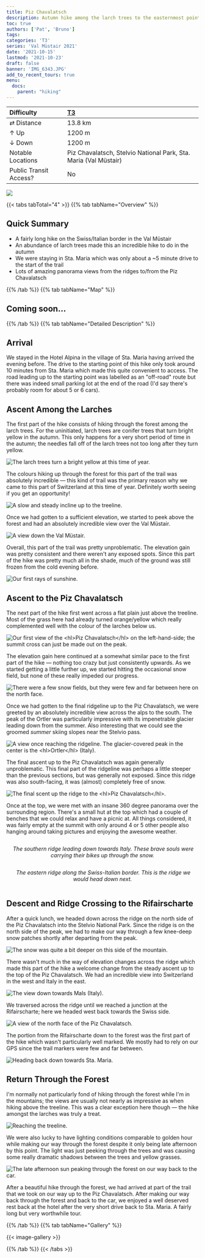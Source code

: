 ```yaml
---
title: Piz Chavalatsch
description: Autumn hike among the larch trees to the easternmost point of Switzerland.
toc: true
authors: ['Pat', 'Bruno']
tags:
categories: 'T3'
series: 'Val Müstair 2021'
date: '2021-10-15'
lastmod: '2021-10-23'
draft: false
banner: 'IMG_6343.JPG'
add_to_recent_tours: true
menu:
  docs:
    parent: "hiking"
---
```


<link href="../../../style.css" rel="stylesheet"></link>

| Difficulty | [T3](../overview/#wanderskala) |
| :--- | :--- |
| &#8644; Distance | 13.8 km |
| &#8593; Up | 1200 m |
| &#8595; Down | 1200 m |
| Notable Locations | Piz Chavalatsch, Stelvio National Park, Sta. Maria (Val Müstair) |
| Public Transit Access? | No |

![](IMG_6343.JPG)


{{< tabs tabTotal="4" >}}
{{% tab tabName="Overview" %}}

## Quick Summary

- A fairly long hike on the Swiss/Italian border in the <hl>Val Müstair</hl>
- An abundance of <hl>larch trees</hl> made this an incredible hike to do in the autumn
- We were staying in <hl>Sta. Maria</hl> which was only about a ~5 minute drive to the start of the trail
- Lots of amazing panorama views from the ridges to/from the Piz Chavalatsch

{{% /tab %}}
{{% tab tabName="Map" %}}

## Coming soon...

{{% /tab %}}
{{% tab tabName="Detailed Description" %}}


## Arrival

We stayed in the <hl>Hotel Alpina</hl> in the village of <hl>Sta. Maria</hl> having arrived the evening before.  The drive to the starting point of this hike only took around 10 minutes from Sta. Maria which made this quite convenient to access.  The road leading up to the starting point was labelled as an "off-road" route but there was indeed small parking lot at the end of the road (I'd say there's probably room for about 5 or 6 cars).

## Ascent Among the Larches

The first part of the hike consists of hiking through the forest among the larch trees.  For the uninitiated, larch trees are conifer trees that turn bright yellow in the autumn.  This only happens for a very short period of time in the autumn; the needles fall off of the larch trees not too long after they turn yellow.

![](IMG_6009.JPG "The larch trees turn a bright yellow at this time of year.")

The colours hiking up through the forest for this part of the trail was absolutely incredible — this kind of trail was the primary reason why we came to this part of Switzerland at this time of year.  Definitely worth seeing if you get an opportunity!

![](IMG_6053.JPG "A slow and steady incline up to the treeline.")

Once we had gotten to a sufficient elevation, we started to peek above the forest and had an absolutely incredible view over the <hl>Val Müstair</hl>.  

![](IMG_6097.JPG "A view down the Val Müstair.")

Overall, this part of the trail was pretty unproblematic.  The elevation gain was pretty consistent and there weren't any exposed spots.  Since this part of the hike was pretty much all in the shade, much of the ground was still frozen from the cold evening before.

![](IMG_6140.JPG "Our first rays of sunshine.")


## Ascent to the Piz Chavalatsch

The next part of the hike first went across a flat plain just above the treeline.  Most of the grass here had already turned orange/yellow which really complemented well with the colour of the larches below us.

![](IMG_6190.JPG "Our first view of the <hl>Piz Chavalatsch</hl> on the left-hand-side; the summit cross can just be made out on the peak.")

The elevation gain here continued at a somewhat similar pace to the first part of the hike — nothing too crazy but just consistently upwards.  As we started getting a little further up, we started hitting the occasional snow field, but none of these really impeded our progress.

![](IMG_6216.JPG "There were a few snow fields, but they were few and far between here on the north face.")

Once we had gotten to the final ridgeline up to the <hl>Piz Chavalatsch</hl>, we were greeted by an absolutely incredible view across the alps to the south.  The peak of the <hl>Ortler</hl> was particularly impressive with its impenetrable glacier leading down from the summer.  Also interesting that we could see the groomed *summer* skiing slopes near the Stelvio pass.

![](IMG_6227.JPG "A view once reaching the ridgeline.  The glacier-covered peak in the center is the <hl>Ortler</hl> (Italy).")

The final ascent up to the <hl>Piz Chavalatsch</hl> was again generally unproblematic.  This final part of the ridgeline was perhaps a little steeper than the previous sections, but was generally not exposed.  Since this ridge was also south-facing, it was (almost) completely free of snow.

![](IMG_6240.JPG "The final scent up the ridge to the <hl>Piz Chavalatsch</hl>.")

Once at the top, we were met with an insane 360 degree panorama over the surrounding region.  There's a small hut at the top which had a couple of benches that we could relax and have a picnic at.  All things considered, it was fairly empty at the summit with only around 4 or 5 other people also hanging around taking pictures and enjoying the awesome weather.

<div class="row">
    <div class="column">
        <p align="center">
            <img src="IMG_6279.JPG" alt="" style="100%" class="center"/>
            <em>The southern ridge leading down towards Italy.  These brave souls were carrying their bikes up through the snow.</em>
        </p>
    </div>
    <div class="column">
        <p align="center">
            <img src="IMG_6289.JPG" alt="" style="100%" class="center"/>
            <em>The eastern ridge along the Swiss-Italian border.  This is the ridge we would head down next.</em>
        </p>
    </div>
</div>


## Descent and Ridge Crossing to the Rifairscharte

After a quick lunch, we headed down across the ridge on the north side of the Piz Chavalatsch into the <hl>Stelvio National Park</hl>.  Since the ridge is on the north side of the peak, we had to make our way through a few knee-deep snow patches shortly after departing from the peak.

![](IMG_6292.JPG "The snow was quite a bit deeper on this side of the mountain.")

There wasn't much in the way of elevation changes across the ridge which made this part of the hike a welcome change from the steady ascent up to the top of the Piz Chavalatsch.  We had an incredible view into Switzerland in the west and Italy in the east.

![](IMG_6343.JPG "The view down towards Mals (Italy).")

We traversed across the ridge until we reached a junction at the <hl>Rifairscharte</hl>; here we headed west back towards the Swiss side.

![](IMG_6400.JPG "A view of the north face of the Piz Chavalatsch.")

The portion from the <hl>Rifairscharte</hl> down to the forest was the first part of the hike which wasn't particularly well marked.  We mostly had to rely on our GPS since the trail markers were few and far between.

![](IMG_6411.JPG "Heading back down towards Sta. Maria.")


## Return Through the Forest

I'm normally not particularly fond of hiking through the forest while I'm in the mountains; the views are usually not nearly as impressive as when hiking above the treeline.  This was a clear exception here though — the hike amongst the larches was truly a treat.

![](IMG_6458.JPG "Reaching the treeline.")

We were also lucky to have lighting conditions comparable to golden hour while making our way through the forest despite it only being late afternoon by this point.  The light was just peeking through the trees and was causing some really dramatic shadows between the trees and yellow grasses.

![](IMG_6527.JPG "The late afternoon sun peaking through the forest on our way back to the car.")

After a beautiful hike through the forest, we had arrived at part of the trail that we took on our way up to the Piz Chavalatsch.  After making our way back through the forest and back to the car, we enjoyed a well deserved rest back at the hotel after the very short drive back to <hl>Sta. Maria</hl>.  A fairly long but very worthwhile tour.


{{% /tab %}}
{{% tab tabName="Gallery" %}}

{{< image-gallery >}}

{{% /tab %}}
{{< /tabs >}}